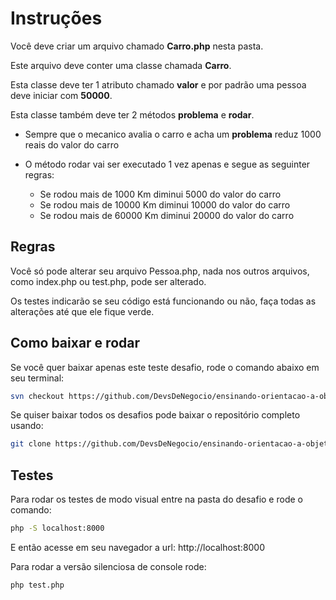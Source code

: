 # Instruções

Você deve criar um arquivo chamado **Carro.php** nesta pasta.

Este arquivo deve conter uma classe chamada **Carro**.

Esta classe deve ter 1 atributo chamado **valor** e por padrão uma pessoa deve iniciar com **50000**.

Esta classe também deve ter 2 métodos **problema** e **rodar**.

- Sempre que o mecanico avalia o carro e acha um **problema** reduz 1000 reais do valor do carro
    
- O método rodar vai ser executado 1 vez apenas e segue as seguinter regras:
    - Se rodou mais de 1000 Km diminui 5000 do valor do carro
    - Se rodou mais de 10000 Km diminui 10000 do valor do carro
    - Se rodou mais de 60000 Km diminui 20000 do valor do carro

## Regras

Você só pode alterar seu arquivo Pessoa.php, nada nos outros arquivos, como index.php ou test.php, pode ser alterado.

Os testes indicarão se seu código está funcionando ou não, faça todas as alterações até que ele fique verde.

## Como baixar e rodar

Se você quer baixar apenas este teste desafio, rode o comando abaixo em seu terminal:

```bash
svn checkout https://github.com/DevsDeNegocio/ensinando-orientacao-a-objetos/trunk/php/nivel-1/desafio-2
```

Se quiser baixar todos os desafios pode baixar o repositório completo usando:

```bash
git clone https://github.com/DevsDeNegocio/ensinando-orientacao-a-objetos
```


## Testes

Para rodar os testes de modo visual entre na pasta do desafio e rode o comando:
```bash
php -S localhost:8000
```

E então acesse em seu navegador a url: http://localhost:8000

Para rodar a versão silenciosa de console rode:

```bash
php test.php
```